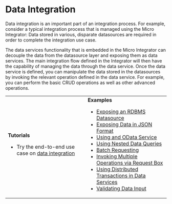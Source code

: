 # Data Integration

Data integration is an important part of an integration process. For example, consider a typical integration process that is managed using the Micro Integrator: Data stored in various, disparate datasources are required in order to complete the integration use case. 

The data services functionality that is embedded in the Micro Integrator can decouple the data from the datasource layer and exposing them as data services. The main integration flow defined in the Integrator will then have the capability of managing the data through the data service. Once the data service is defined, you can manipulate the data stored in the datasources by invoking the relevant operation defined in the data service. For example, you can perform the basic CRUD operations as well as other advanced operations.

<table>
	<tr>
		<td>
			<b>Tutorials</b></br>
			<ul>
				<li>
					Try the end-to-end use case on <a href="../../../use-cases/tutorials/sending-a-simple-message-to-a-datasource">data integration</a>
				</li>
			</ul>
		</td>
		<td>
			<b>Examples</b></br>
			<ul>
				<li>
					<a href="{{base_path}}/integrate/examples/data_integration/rdbms-data-service">Exposing an RDBMS Datasource</a>
				</li>
				<li>
					<a href="{{base_path}}/integrate/examples/data_integration/json-with-data-service">Exposing Data in JSON Format</a>
				</li>
				<li>
					<a href="{{base_path}}/integrate/examples/data_integration/odata-service">Using and OData Service</a>
				</li>
				<li>
					<a href="{{base_path}}/integrate/examples/data_integration/nested-queries-in-data-service">Using Nested Data Queries</a>
				</li>
				<li>
					<a href="{{base_path}}/integrate/examples/data_integration/batch-requesting">Batch Requesting</a>
				</li>
				<li>
					<a href="{{base_path}}/integrate/examples/data_integration/request-box">Invoking Multiple Operations via Request Box</a>
				</li>
				<li>
					<a href="{{base_path}}/integrate/examples/data_integration/distributed-trans-data-service">Using Distributed Transactions in Data Services</a>
				</li>
				<li>
					<a href="{{base_path}}/integrate/examples/data_integration/data-input-validator">Validating Data Input</a>
				</li>
			</ul>
		</td>
	</tr>
</table>